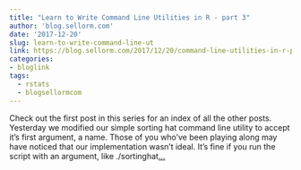 ```yaml
---
title: "Learn to Write Command Line Utilities in R - part 3"
author: 'blog.sellorm.com'
date: '2017-12-20'
slug: learn-to-write-command-line-ut
link: https://blog.sellorm.com/2017/12/20/command-line-utilities-in-r-pt-3/
categories:
- bloglink
tags:
  - rstats
  - blogsellormcom
---
```


Check out the first post in this series for an index of all the other posts. Yesterday we modified our simple sorting hat command line utility to accept it’s first argument, a name. Those of you who’ve been playing along may have noticed that our implementation wasn’t ideal. It’s fine if you run the script with an argument, like ./sortinghat[... <i class="fas fa-external-link-alt"></i>](https://blog.sellorm.com/2017/12/20/command-line-utilities-in-r-pt-3/)

